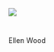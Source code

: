 <a href="https://dev.visual-essays.app"><img src="https://dev-visual-essays.netlify.app/images/ve-button.png"></a>
<param ve-config title="Ellen Wood (1814-1887)" author="Michelle Crowther" layout="vtl" banner="/images/banners/19c.jpg">

<param ve-entity eid="Q179224" aliases="Dover">

#

Ellen Wood
<param ve-image url="https://upload.wikimedia.org/wikipedia/commons/9/91/Ordnance_Survey_Drawings_-_Folkestone%2C_Kent_%28OSD_106W%29.jpg" label="Drawing of an area to the east of Folkestone in Kent, showing Hawkinge and West Hougham" attribution="British Library, OGL v1.0OGL v1.0, via Wikimedia Commons">
